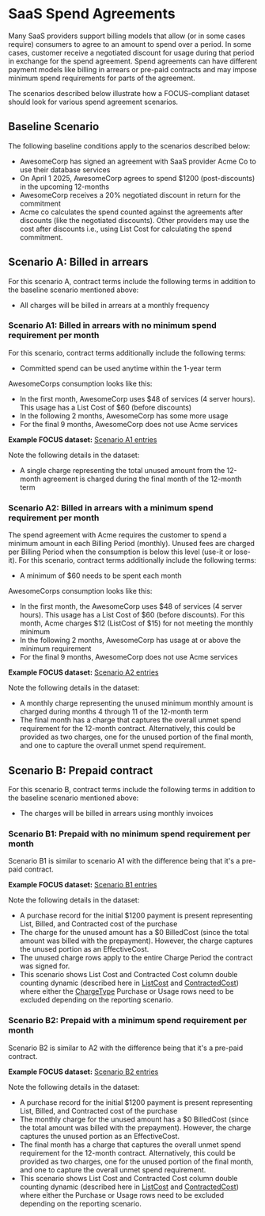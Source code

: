 # SaaS Spend Agreements

Many SaaS providers support billing models that allow (or in some cases require) consumers to agree to an amount to spend over a period. In some cases, customer receive a negotiated discount for usage during that period in exchange for the spend agreement. Spend agreements can have different payment models like billing in arrears or pre-paid contracts and may impose minimum spend requirements for parts of the agreement.

The scenarios described below illustrate how a FOCUS-compliant dataset should look for various spend agreement scenarios.

## Baseline Scenario

The following baseline conditions apply to the scenarios described below:

* AwesomeCorp has signed an agreement with SaaS provider Acme Co to use their database services
* On April 1 2025, AwesomeCorp agrees to spend &dollar;1200 (post-discounts) in the upcoming 12-months
* AwesomeCorp receives a 20% negotiated discount in return for the commitment
* Acme co calculates the spend counted against the agreements after discounts (like the negotiated discounts). Other providers may use the cost after discounts i.e., using List Cost for calculating the spend commitment.

## Scenario A: Billed in arrears

For this scenario A, contract terms include the following terms in addition to the baseline scenario mentioned above:

* All charges will be billed in arrears at a monthly frequency

### Scenario A1: Billed in arrears with no minimum spend requirement per month

For this scenario, contract terms additionally include the following terms:

* Committed spend can be used anytime within the 1-year term

AwesomeCorps consumption looks like this:

* In the first month, AwesomeCorp uses &dollar;48 of services (4 server hours). This usage has a List Cost of &dollar;60 (before discounts)
* In the following 2 months, AwesomeCorp has some more usage
* For the final 9 months, AwesomeCorp does not use Acme services

**Example FOCUS dataset:** [Scenario A1 entries](https://docs.google.com/spreadsheets/d/1H69HmngVv-mKpFR-sveY-fSAdR49syqQd7AKOPPQ64A/edit?gid=1740845023#gid=1740845023&range=A15)

Note the following details in the dataset:

* A single charge representing the total unused amount from the 12-month agreement is charged during the final month of the 12-month term

### Scenario A2: Billed in arrears with a minimum spend requirement per month

The spend agreement with Acme requires the customer to spend a minimum amount in each Billing Period (monthly). Unused fees are charged per Billing Period when the consumption is below this level (use-it or lose-it). For this scenario, contract terms additionally include the following terms:

* A minimum of &dollar;60 needs to be spent each month

AwesomeCorps consumption looks like this:

* In the first month, the AwesomeCorp uses &dollar;48 of services (4 server hours). This usage has a List Cost of &dollar;60 (before discounts). For this month, Acme charges &dollar;12 (ListCost of &dollar;15) for not meeting the monthly minimum
* In the following 2 months, AwesomeCorp has usage at or above the minimum requirement
* For the final 9 months, AwesomeCorp does not use Acme services

**Example FOCUS dataset:** [Scenario A2 entries](https://docs.google.com/spreadsheets/d/1H69HmngVv-mKpFR-sveY-fSAdR49syqQd7AKOPPQ64A/edit?gid=1740845023#gid=1740845023&range=A25)

Note the following details in the dataset:

* A monthly charge representing the unused minimum monthly amount is charged during months 4 through 11 of the 12-month term
* The final month has a charge that captures the overall unmet spend requirement for the 12-month contract. Alternatively, this could be provided as two charges, one for the unused portion of the final month, and one to capture the overall unmet spend requirement.

## Scenario B: Prepaid contract

For this scenario B, contract terms include the following terms in addition to the baseline scenario mentioned above:

* The charges will be billed in arrears using monthly invoices

### Scenario B1: Prepaid with no minimum spend requirement per month

Scenario B1 is similar to scenario A1 with the difference being that it's a pre-paid contract.

**Example FOCUS dataset:** [Scenario B1 entries](https://docs.google.com/spreadsheets/d/1H69HmngVv-mKpFR-sveY-fSAdR49syqQd7AKOPPQ64A/edit?gid=1740845023#gid=1740845023&range=A46)

Note the following details in the dataset:

* A purchase record for the initial &dollar;1200 payment is present representing List, Billed, and Contracted cost of the purchase
* The charge for the unused amount has a &dollar;0 BilledCost (since the total amount was billed with the prepayment). However, the charge captures the unused portion as an EffectiveCost.
* The unused charge rows apply to the entire Charge Period the contract was signed for.
* This scenario shows List Cost and Contracted Cost column double counting dynamic (described here in [ListCost](#listcost) and [ContractedCost](#contractedcost)) where either the [ChargeType](#chargetype) Purchase or Usage rows need to be excluded depending on the reporting scenario.

### Scenario B2: Prepaid with a minimum spend requirement per month

Scenario B2 is similar to A2 with the difference being that it's a pre-paid contract.

**Example FOCUS dataset:** [Scenario B2 entries](https://docs.google.com/spreadsheets/d/1H69HmngVv-mKpFR-sveY-fSAdR49syqQd7AKOPPQ64A/edit?gid=1740845023#gid=1740845023&range=A58)

Note the following details in the dataset:

* A purchase record for the initial &dollar;1200 payment is present representing List, Billed, and Contracted cost of the purchase
* The monthly charge for the unused amount has a &dollar;0 BilledCost (since the total amount was billed with the prepayment). However, the charge captures the unused portion as an EffectiveCost.
* The final month has a charge that captures the overall unmet spend requirement for the 12-month contract. Alternatively, this could be provided as two charges, one for the unused portion of the final month, and one to capture the overall unmet spend requirement.
* This scenario shows List Cost and Contracted Cost column double counting dynamic (described here in [ListCost](#listcost) and [ContractedCost](#contractedcost)) where either the Purchase or Usage rows need to be excluded depending on the reporting scenario.

